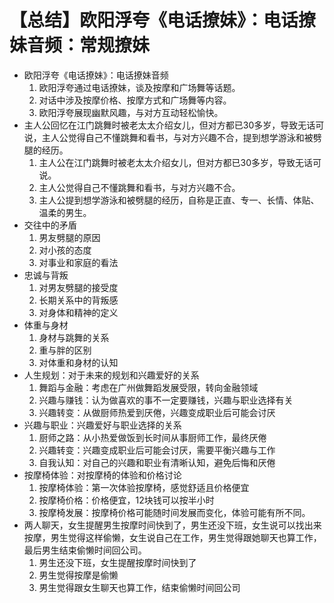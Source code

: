 # 【总结】欧阳浮夸《电话撩妹》：电话撩妹音频：常规撩妹

-   欧阳浮夸《电话撩妹》：电话撩妹音频
    1.  欧阳浮夸通过电话撩妹，谈及按摩和广场舞等话题。
    2.  对话中涉及按摩价格、按摩方式和广场舞等内容。
    3.  欧阳浮夸展现幽默风趣，与对方互动轻松愉快。
-   主人公回忆在江门跳舞时被老太太介绍女儿，但对方都已30多岁，导致无话可说，主人公觉得自己不懂跳舞和看书，与对方兴趣不合，提到想学游泳和被劈腿的经历。
    1.  主人公在江门跳舞时被老太太介绍女儿，但对方都已30多岁，导致无话可说。
    2.  主人公觉得自己不懂跳舞和看书，与对方兴趣不合。
    3.  主人公提到想学游泳和被劈腿的经历，自称是正直、专一、长情、体贴、温柔的男生。
-   交往中的矛盾
    1.  男友劈腿的原因
    2.  对小孩的态度
    3.  对事业和家庭的看法
-   忠诚与背叛
    1.  对男友劈腿的接受度
    2.  长期关系中的背叛感
    3.  对身体和精神的定义
-   体重与身材
    1.  身材与跳舞的关系
    2.  重与胖的区别
    3.  对体重和身材的认知
-   人生规划：对于未来的规划和兴趣爱好的关系
    1.  舞蹈与金融：考虑在广州做舞蹈发展受限，转向金融领域
    2.  兴趣与赚钱：认为做喜欢的事不一定要赚钱，兴趣与职业选择有关
    3.  兴趣转变：从做厨师热爱到厌倦，兴趣变成职业后可能会讨厌
-   兴趣与职业：兴趣爱好与职业选择的关系
    1.  厨师之路：从小热爱做饭到长时间从事厨师工作，最终厌倦
    2.  兴趣转变：兴趣变成职业后可能会讨厌，需要平衡兴趣与工作
    3.  自我认知：对自己的兴趣和职业有清晰认知，避免后悔和厌倦
-   按摩椅体验：对按摩椅的体验和价格讨论
    1.  按摩椅体验：第一次体验按摩椅，感觉舒适且价格便宜
    2.  按摩椅价格：价格便宜，12块钱可以按半小时
    3.  按摩椅发展：按摩椅价格可能随时间发展而变化，体验可能有所不同。
-   两人聊天，女生提醒男生按摩时间快到了，男生还没下班，女生说可以找出来按摩，男生觉得这样偷懒，女生说自己在工作，男生觉得跟她聊天也算工作，最后男生结束偷懒时间回公司。
    1.  男生还没下班，女生提醒按摩时间快到了
    2.  男生觉得按摩是偷懒
    3.  男生觉得跟女生聊天也算工作，结束偷懒时间回公司